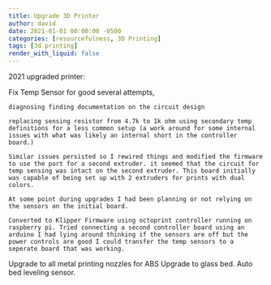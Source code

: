 ```yaml
---
title: Upgrade 3D Printer
author: david
date: 2021-01-01 00:00:00 -0500
categories: [resourcefulness, 3D Printing]
tags: [3d printing]
render_with_liquid: false
---
```


2021 upgraded printer:

  Fix Temp Sensor for good several attempts,

    diagnosing finding documentation on the circuit design

    replacing sensing resistor from 4.7k to 1k ohm using secondary temp definitions for a less common setup (a work around for some internal issues with what was likely an internal short in the controller board.)

    Similar issues persisted so I rewired things and modified the firmware to use the port for a second extruder. it seemed that the circuit for temp sensing was intact on the second extruder. This board initially was capable of being set up with 2 extruders for prints with dual colors.

    At some point during upgrades I had been planning or not relying on the sensors on the initial board.

    Converted to Klipper Firmware using octoprint controller running on raspberry pi. Tried connecting a second controller board using an arduino I had lying around thinking if the sensors are off but the power controls are good I could transfer the temp sensors to a seperate board that was working.
  Upgrade to all metal printing nozzles for ABS
  Upgrade to glass bed.
  Auto bed leveling sensor.